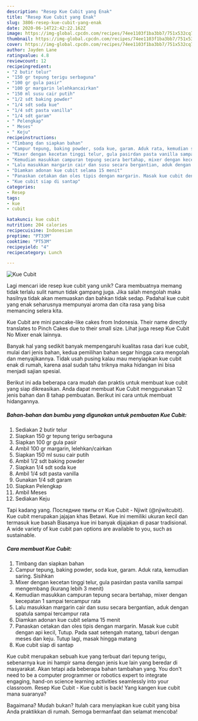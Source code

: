 ```yaml
---
description: "Resep Kue Cubit yang Enak"
title: "Resep Kue Cubit yang Enak"
slug: 3806-resep-kue-cubit-yang-enak
date: 2020-06-14T22:42:22.162Z
image: https://img-global.cpcdn.com/recipes/74ee1103f1ba3bb7/751x532cq70/kue-cubit-foto-resep-utama.jpg
thumbnail: https://img-global.cpcdn.com/recipes/74ee1103f1ba3bb7/751x532cq70/kue-cubit-foto-resep-utama.jpg
cover: https://img-global.cpcdn.com/recipes/74ee1103f1ba3bb7/751x532cq70/kue-cubit-foto-resep-utama.jpg
author: Jayden Lane
ratingvalue: 4.8
reviewcount: 12
recipeingredient:
- "2 butir telur"
- "150 gr tepung terigu serbaguna"
- "100 gr gula pasir"
- "100 gr margarin lelehkancairkan"
- "150 ml susu cair putih"
- "1/2 sdt baking powder"
- "1/4 sdt soda kue"
- "1/4 sdt pasta vanilla"
- "1/4 sdt garam"
- " Pelengkap"
- " Meses"
- " Keju"
recipeinstructions:
- "Timbang dan siapkan bahan"
- "Campur tepung, baking powder, soda kue, garam. Aduk rata, kemudian saring. Sisihkan"
- "Mixer dengan kecetan tinggi telur, gula pasirdan pasta vanilla sampai mengembang (kurang lebih 3 menit)"
- "Kemudian masukkan campuran tepung secara bertahap, mixer dengan kecepatan 1 sampai tercampur rata"
- "Lalu masukkan margarin cair dan susu secara bergantian, aduk dengan spatula sampai tercampur rata"
- "Diamkan adonan kue cubit selama 15 menit"
- "Panaskan cetakan dan oles tipis dengan margarin. Masak kue cubit dengan api kecil, Tutup. Pada saat setengah matang, taburi dengan meses dan keju. Tutup lagi, masak hingga matang"
- "Kue cubit siap di santap"
categories:
- Resep
tags:
- kue
- cubit

katakunci: kue cubit 
nutrition: 204 calories
recipecuisine: Indonesian
preptime: "PT33M"
cooktime: "PT53M"
recipeyield: "4"
recipecategory: Lunch

---
```



![Kue Cubit](https://img-global.cpcdn.com/recipes/74ee1103f1ba3bb7/751x532cq70/kue-cubit-foto-resep-utama.jpg)

Lagi mencari ide resep kue cubit yang unik? Cara membuatnya memang tidak terlalu sulit namun tidak gampang juga. Jika salah mengolah maka hasilnya tidak akan memuaskan dan bahkan tidak sedap. Padahal kue cubit yang enak seharusnya mempunyai aroma dan cita rasa yang bisa memancing selera kita.

Kue Cubit are mini pancake-like cakes from Indonesia. Their name directly translates to Pinch Cakes due to their small size. Lihat juga resep Kue Cubit No Mixer enak lainnya.

Banyak hal yang sedikit banyak mempengaruhi kualitas rasa dari kue cubit, mulai dari jenis bahan, kedua pemilihan bahan segar hingga cara mengolah dan menyajikannya. Tidak usah pusing kalau mau menyiapkan kue cubit enak di rumah, karena asal sudah tahu triknya maka hidangan ini bisa menjadi sajian spesial.


Berikut ini ada beberapa cara mudah dan praktis untuk membuat kue cubit yang siap dikreasikan. Anda dapat membuat Kue Cubit menggunakan 12 jenis bahan dan 8 tahap pembuatan. Berikut ini cara untuk membuat hidangannya.

<!--inarticleads1-->

##### Bahan-bahan dan bumbu yang digunakan untuk pembuatan Kue Cubit:

1. Sediakan 2 butir telur
1. Siapkan 150 gr tepung terigu serbaguna
1. Siapkan 100 gr gula pasir
1. Ambil 100 gr margarin, lelehkan/cairkan
1. Siapkan 150 ml susu cair putih
1. Ambil 1/2 sdt baking powder
1. Siapkan 1/4 sdt soda kue
1. Ambil 1/4 sdt pasta vanilla
1. Gunakan 1/4 sdt garam
1. Siapkan  Pelengkap
1. Ambil  Meses
1. Sediakan  Keju


Tapi kadang yang. Последние твиты от Kue Cubit - Njiwit (@njiwitcubit). Kue cubit merupakan jajajan khas Betawi. Kue ini memiliki ukuran kecil dan termasuk kue basah Biasanya kue ini banyak dijajakan di pasar tradisional. A wide variety of kue cubit pan options are available to you, such as sustainable. 

<!--inarticleads2-->

##### Cara membuat Kue Cubit:

1. Timbang dan siapkan bahan
1. Campur tepung, baking powder, soda kue, garam. Aduk rata, kemudian saring. Sisihkan
1. Mixer dengan kecetan tinggi telur, gula pasirdan pasta vanilla sampai mengembang (kurang lebih 3 menit)
1. Kemudian masukkan campuran tepung secara bertahap, mixer dengan kecepatan 1 sampai tercampur rata
1. Lalu masukkan margarin cair dan susu secara bergantian, aduk dengan spatula sampai tercampur rata
1. Diamkan adonan kue cubit selama 15 menit
1. Panaskan cetakan dan oles tipis dengan margarin. Masak kue cubit dengan api kecil, Tutup. Pada saat setengah matang, taburi dengan meses dan keju. Tutup lagi, masak hingga matang
1. Kue cubit siap di santap


Kue cubit merupakan sebuah kue yang terbuat dari tepung terigu, sebenarnya kue ini hampir sama dengan jenis kue lain yang beredar di masyarakat. Akan tetapi ada beberapa bahan tambahan yang. You don&#39;t need to be a computer programmer or robotics expert to integrate engaging, hand-on science learning activities seamlessly into your classroom. Resep Kue Cubit - Kue cubit is back! Yang kangen kue cubit mana suaranya? 

Bagaimana? Mudah bukan? Itulah cara menyiapkan kue cubit yang bisa Anda praktikkan di rumah. Semoga bermanfaat dan selamat mencoba!
